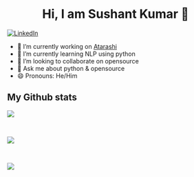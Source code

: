 <h1 align="center">Hi, I am Sushant Kumar 👋</h1>

[![LinkedIn](https://img.shields.io/badge/linkedin-%230077B5.svg?style=for-the-badge&logo=linkedin&logoColor=white)](https://www.linkedin.com/in/its-sushant/)

- 🔭 I’m currently working on [Atarashi](https://github.com/fossology/atarashi)
- 🌱 I’m currently learning NLP using python
- 👯 I’m looking to collaborate on opensource
- 💬 Ask me about python & opensource
- 😄 Pronouns: He/Him

## My Github stats
<p align="left">
  <img src='https://github-readme-stats.vercel.app/api/top-langs/?username=its-sushant&langs_count=5&theme=tokyonight' /> 
</p><br>
<p align="left">
  <img src='https://github-readme-stats.vercel.app/api?username=its-sushant&&show_icons=true&title_color=ffffff&icon_color=bb2acf&text_color=daf7dc&bg_color=151515' />  
</p><br>
<p align="left">
  <img src='https://github-readme-streak-stats.herokuapp.com/?user=its-sushant&theme=dark' />
</p>
